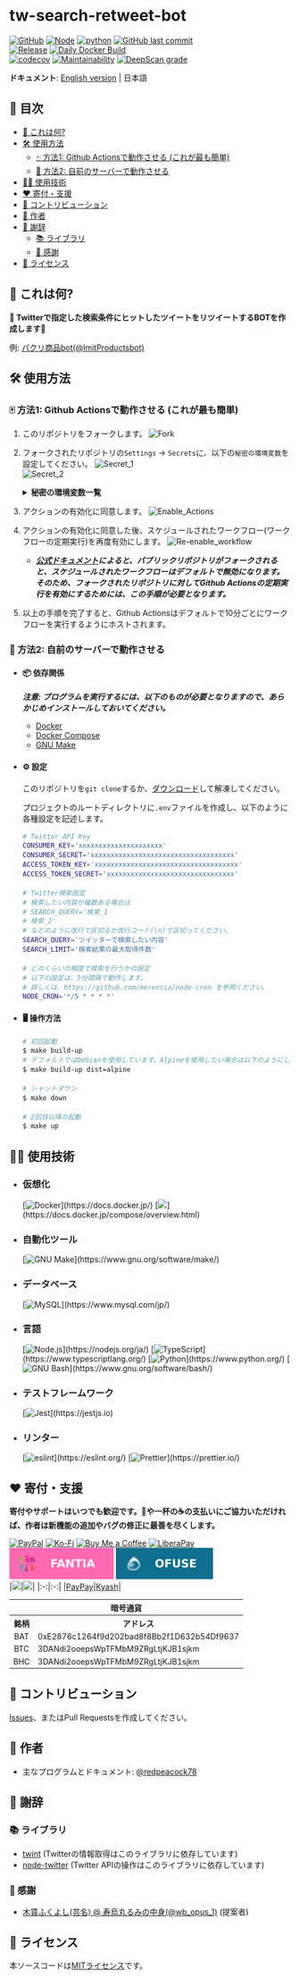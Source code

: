 # tw-search-retweet-bot

[![GitHub](https://img.shields.io/github/license/redpeacock78/tw-search-retweet-bot)](https://github.com/redpeacock78/tw-search-retweet-bot/blob/master/LICENCE) [![Node](https://img.shields.io/badge/node-%3E%3D%2014.17.1-brightgreen)](https://nodejs.org/ja/) [![python](https://img.shields.io/badge/python-%3E%3D%203.7.3-blue)](https://www.python.org/) [![GitHub last commit](https://img.shields.io/github/last-commit/redpeacock78/tw-search-retweet-bot)](https://github.com/redpeacock78/tw-search-retweet-bot/commits/master)  
[![Release](https://github.com/redpeacock78/tw-search-retweet-bot/actions/workflows/release.yml/badge.svg)](https://github.com/redpeacock78/tw-search-retweet-bot/actions/workflows/release.yml) [![Daily Docker Build](https://github.com/redpeacock78/tw-search-retweet-bot/actions/workflows/daily-build.yml/badge.svg)](https://github.com/redpeacock78/tw-search-retweet-bot/actions/workflows/daily-build.yml)  
[![codecov](https://codecov.io/gh/redpeacock78/tw-search-retweet-bot/branch/master/graph/badge.svg?token=OF4BLGPS8Z)](https://codecov.io/gh/redpeacock78/tw-search-retweet-bot) [![Maintainability](https://api.codeclimate.com/v1/badges/062235405bc7d1f73e76/maintainability)](https://codeclimate.com/github/redpeacock78/tw-search-retweet-bot/maintainability) [![DeepScan grade](https://deepscan.io/api/teams/13696/projects/18142/branches/438023/badge/grade.svg)](https://deepscan.io/dashboard#view=project&tid=13696&pid=18142&bid=438023)    

**ドキュメント**: [English version](https://github.com/redpeacock78/tw-search-retweet-bot/blob/master/README.md) | 日本語  

## 📖 目次
<!-- START doctoc generated TOC please keep comment here to allow auto update -->
<!-- DON'T EDIT THIS SECTION, INSTEAD RE-RUN doctoc TO UPDATE -->

- [📄 これは何?](#-%E3%81%93%E3%82%8C%E3%81%AF%E4%BD%95)
- [🛠 使用方法](#-%E4%BD%BF%E7%94%A8%E6%96%B9%E6%B3%95)
  - [🀄️ 方法1: Github Actionsで動作させる (これが最も簡単)](#-%E6%96%B9%E6%B3%951-github-actions%E3%81%A7%E5%8B%95%E4%BD%9C%E3%81%95%E3%81%9B%E3%82%8B-%E3%81%93%E3%82%8C%E3%81%8C%E6%9C%80%E3%82%82%E7%B0%A1%E5%8D%98)
  - [🎴 方法2: 自前のサーバーで動作させる](#-%E6%96%B9%E6%B3%952-%E8%87%AA%E5%89%8D%E3%81%AE%E3%82%B5%E3%83%BC%E3%83%90%E3%83%BC%E3%81%A7%E5%8B%95%E4%BD%9C%E3%81%95%E3%81%9B%E3%82%8B)
- [🧑‍💻 使用技術](#-%E4%BD%BF%E7%94%A8%E6%8A%80%E8%A1%93)
- [❤ 寄付・支援](#-%E5%AF%84%E4%BB%98%E3%83%BB%E6%94%AF%E6%8F%B4)
- [🚀 コントリビューション](#-%E3%82%B3%E3%83%B3%E3%83%88%E3%83%AA%E3%83%93%E3%83%A5%E3%83%BC%E3%82%B7%E3%83%A7%E3%83%B3)
- [👾 作者](#-%E4%BD%9C%E8%80%85)
- [🎉 謝辞](#-%E8%AC%9D%E8%BE%9E)
  - [📚 ライブラリ](#-%E3%83%A9%E3%82%A4%E3%83%96%E3%83%A9%E3%83%AA)
  - [🎁 感謝](#-%E6%84%9F%E8%AC%9D)
- [🥝 ライセンス](#-%E3%83%A9%E3%82%A4%E3%82%BB%E3%83%B3%E3%82%B9)

<!-- END doctoc generated TOC please keep comment here to allow auto update -->


## 📄 これは何?
**🤖 Twitterで指定した検索条件にヒットしたツイートをリツイートするBOTを作成します🐤**  
  
例: [パクリ商品bot(@ImitProductsbot)](https://twitter.com/ImitProductsbot)  


## 🛠 使用方法
### 🀄️ 方法1: Github Actionsで動作させる (これが最も簡単)
1. このリポジトリをフォークします。
![Fork](https://i.imgur.com/4bcu1ws.jpg)
2. フォークされたリポジトリの`Settings` -> `Secrets`に、以下の`秘密の環境変数`を設定してください。
![Secret_1](https://imgur.com/z1g8Qz4.jpg)  
![Secret_2](https://imgur.com/EDHEHwI.jpg)  
    <details><summary><b>秘密の環境変数一覧</b></summary><div>

    |変数名|内容|デフォルト値|必須|注釈|
    |:-:|:-:|:-:|:-:|:-:|
    |`CONSUMER_KEY`|Twitter APIコンシューマーキー|-|はい||
    |`CONSUMER_SECRET`|Twitter APIコンシューマーシークレット|-|はい||
    |`ACCESS_TOKEN_KEY`|Twitter APIアクセストークンキー|-|はい|`Read and Write`の権限を付与した後に取得したトークンを使用します。|
    |`ACCESS_TOKEN_SECRET`|Twitter APIアクセストークンシークレット|-|はい|同上|
    |`SEARCH_QUERY`|Twitterで検索したい内容|-|はい|Twitterで検索したい内容([`検索コマンド`](https://developer.twitter.com/en/docs/twitter-api/v1/rules-and-filtering/search-operators)を使用することができます)。|
    |`SEARCH_LIMIT`|検索対象となる最大件数|100|いいえ|デフォルトでは、100件のアイテムを取得するように設定されています(APIの制限により、100件以上の数値を設定することは推奨されません)。|
    </div></details>
3. アクションの有効化に同意します。
![Enable_Actions](https://imgur.com/AnQxsp2.jpg)
4. アクションの有効化に同意した後、スケジュールされたワークフロー(ワークフローの定期実行)を再度有効にします。 
![Re-enable_workflow](https://imgur.com/GHdlfpA.jpg)
    - ***[公式ドキュメント](https://docs.github.com/en/actions/managing-workflow-runs/disabling-and-enabling-a-workflow)によると、パブリックリポジトリがフォークされると、スケジュールされたワークフローはデフォルトで無効になります。そのため、フォークされたリポジトリに対してGithub Actionsの定期実行を有効にするためには、この手順が必要となります。***
5. 以上の手順を完了すると、Github Actionsはデフォルトで10分ごとにワークフローを実行するようにホストされます。

### 🎴 方法2: 自前のサーバーで動作させる
- #### 📦 依存関係
  ***注意: プログラムを実行するには、以下のものが必要となりますので、あらかじめインストールしておいてください。***
  - [Docker](https://docs.docker.jp/)
  - [Docker Compose](https://docs.docker.jp/compose/overview.html)
  - [GNU Make](https://www.gnu.org/software/make/)

- #### ⚙ 設定
  このリポジトリを`git clone`するか、[ダウンロード](https://github.com/redpeacock78/tw-search-retweet-bot/archive/refs/heads/master.zip)して解凍してください。  

  プロジェクトのルートディレクトリに`.env`ファイルを作成し、以下のように各種設定を記述します。
  ```bash
  # Twitter API Key
  CONSUMER_KEY='xxxxxxxxxxxxxxxxxxxxx'
  CONSUMER_SECRET='xxxxxxxxxxxxxxxxxxxxxxxxxxxxxxxxxxxx'
  ACCESS_TOKEN_KEY='xxxxxxxxxxxxxxxxxxxxxxxxxxxxxxxxxxxx'
  ACCESS_TOKEN_SECRET='xxxxxxxxxxxxxxxxxxxxxxxxxxxxxxxx'

  # Twitter検索設定
  # 検索したい内容が複数ある場合は
  # SEARCH_QUERY='検索_1
  # 検索_2'
  # などのように改行で区切るか改行コード(\n)で区切ってください。
  SEARCH_QUERY='ツイッターで検索したい内容'
  SEARCH_LIMIT='検索結果の最大取得件数'

  # どのくらいの頻度で検索を行うかの設定
  # 以下の設定は、5分間隔で動作します。
  # 詳しくは、https://github.com/merencia/node-cron を参照ください。
  NODE_CRON='*/5 * * * *'
  ```

- #### 🖥  操作方法
  ```bash
  # 初回起動
  $ make build-up
  # デフォルトではDebianを使用しています。Alpineを使用したい場合は以下のようにしてください。
  $ make build-up dist=alpine

  # シャットダウン
  $ make down

  # 2回目以降の起動
  $ make up
  ```

## 🧑‍💻 使用技術
- ### 仮想化
  [![Docker](https://img.shields.io/badge/docker(20.10.7)-0db7ed.svg?style=for-the-badge&logo=docker&logoColor=white)](https://docs.docker.jp/) [![](https://img.shields.io/badge/docker%20compose(1.29.2)-0db7ed.svg?style=for-the-badge&logo=docker&logoColor=white)](https://docs.docker.jp/compose/overview.html)
- ### 自動化ツール
  [![GNU Make](https://img.shields.io/badge/gnu%20make(3.81)-A42E2B?style=for-the-badge&logo=gnu&logoColor=white)](https://www.gnu.org/software/make/)
- ### データベース
  [![MySQL](https://img.shields.io/badge/mysql(8.0.19)-4479A1.svg?style=for-the-badge&logo=mysql&logoColor=white)](https://www.mysql.com/jp/)
- ### 言語
  [![Node.js](https://img.shields.io/badge/node.js(16.3.0)-43853D.svg?style=for-the-badge&logo=node.js&logoColor=white)](https://nodejs.org/ja/) [![TypeScript](https://img.shields.io/badge/typescript(4.3.5)-007ACC.svg?style=for-the-badge&logo=typescript&logoColor=white)](https://www.typescriptlang.org/) [![Python](https://img.shields.io/badge/python(3.9.5)-14354C.svg?style=for-the-badge&logo=python&logoColor=white)](https://www.python.org/) [![GNU Bash](https://img.shields.io/badge/gnu%20bash(5.1.8)-4EAA25.svg?style=for-the-badge&logo=gnu%20bash&logoColor=white)](https://www.gnu.org/software/bash/)
- ### テストフレームワーク
  [![Jest](https://img.shields.io/badge/jest(27.0.6)-C21325.svg?style=for-the-badge&logo=jest&logoColor=white)](https://jestjs.io)
- ### リンター
  [![eslint](https://img.shields.io/badge/ESLint(7.30.0)-4B3263?style=for-the-badge&logo=eslint&logoColor=white)](https://eslint.org/) [![Prettier](https://img.shields.io/badge/Prettier(2.3.2)-F7B93E?style=for-the-badge&logo=prettier&logoColor=white)](https://prettier.io/)

## ❤ 寄付・支援
**寄付やサポートはいつでも歓迎です。🥓や一杯の☕️の支払いにご協力いただければ、作者は新機能の追加やバグの修正に最善を尽くします。**  
  
[![PayPal](https://img.shields.io/badge/PayPal-00457C?style=for-the-badge&logo=paypal&logoColor=white)](https://www.paypal.me/redpeacock78) [![Ko-Fi](https://img.shields.io/badge/Ko--fi-F16061?style=for-the-badge&logo=ko-fi&logoColor=white)](https://ko-fi.com/redpeacock78) [![Buy Me a Coffee](https://img.shields.io/badge/Buy%20Me%20a%20Coffee-ffdd00?style=for-the-badge&logo=buy-me-a-coffee&logoColor=black)](https://www.buymeacoffee.com/redpeacock78) [![LiberaPay](https://img.shields.io/badge/Liberapay-F6C915?style=for-the-badge&logo=liberapay&logoColor=black)](https://liberapay.com/redpeacock78/donate) [![Fantia](https://raw.githubusercontent.com/redpeacock78/imgs/master/logo.svg)](https://fantia.jp/fanclubs/218155/plans) [![ofuse](https://raw.githubusercontent.com/redpeacock78/imgs/master/ofuse_logo.svg)](https://ofuse.me/redpeacock78)  
|<img src="https://i.imgur.com/yEjo3BS.jpg"  width="50%">|<img src="https://i.imgur.com/Mj43KvP.jpg" width="33%">|
|:-:|:-:|
|[PayPay](https://paypay.ne.jp/guide/send/?_ga=2.238451843.205875726.1558440708-447181547.1558440708)|[Kyash](https://support.kyash.co/hc/ja/articles/900002413646-%E9%80%81%E9%87%91%E6%96%B9%E6%B3%95)|  
<table>
  <thead>
    <tr>
      <th colspan="2" align="center">暗号通貨</th>
    </tr>
  </thead>
  <th align="center">銘柄</th>
  <th align="center">アドレス</th>
  <tr>
    <td align="center">BAT</td>
    <td align="left">0xE2876c1264f9d202bad8f8Bb2f1D632b54Df9637</td>
  <tr>
    <td align="center">BTC</td>
    <td align="left">3DANdi2ooepsWpTFMbM9ZRgLtjKJB1sjkm</td>
  <tr>
    <td align="center">BHC</td>
    <td align="left">3DANdi2ooepsWpTFMbM9ZRgLtjKJB1sjkm</td>
  </tr>
</table>

## 🚀 コントリビューション
[Issues](https://github.com/redpeacock78/tw-search-retweet-bot/issues/new)、またはPull Requestsを作成してください。  


## 👾 作者
- 主なプログラムとドキュメント: [@redpeacock78](https://github.com/redpeacock78)


## 🎉 謝辞
### 📚 ライブラリ
- [twint](https://github.com/twintproject/twint) (Twitterの情報取得はこのライブラリに依存しています)
- [node-twitter](https://github.com/desmondmorris/node-twitter) (Twitter APIの操作はこのライブラリに依存しています)
### 🎁 感謝
- [木賃ふくよし(芸名) @ 寿烏丸るみの中身(@wb_opus_1)](https://twitter.com/wb_opus_1) (提案者)


## 🥝 ライセンス
本ソースコードは[MITライセンス](https://github.com/redpeacock78/tw-search-retweet-bot/blob/master/LICENCE)です。